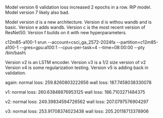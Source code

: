 Model version 6 validation loss increased 2 epochs in a row. RIP model.
Model version 7 likely also bad.

Model version d is a new architecture. Version d is withou wandb and is basic.
Version e adds wandb.
Version c is the most recent version of ResNet50.
Version f builds on it with new hyperparameters.


c12m85-a100-1
srun --account=csci_ga_2572-2024fa --partition=c12m85-a100-1 --gres=gpu:a100:1 --cpus-per-task=4 --time=08:00:00 --pty /bin/bash\

Version v2 is an LSTM encoder.
Version v3 is a 1/2 size version of v2
Version v4 is some regularization testing.
Version v5 is adding back in validation.

again: normal loss: 259.8260803222656
wall loss: 187.7458038330078

v1: normal loss: 260.63848876953125
wall loss: 186.7103271484375

v2: normal loss: 249.39834594726562
wall loss: 207.0797576904297

v3: normal loss: 253.91708374023438
wall loss: 205.20118713378906

